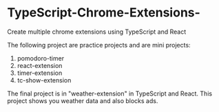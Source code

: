 # TypeScript-Chrome-Extensions-
Create multiple chrome extensions using TypeScript and React

The following project are practice projects and are mini projects:

1. pomodoro-timer
2. react-extension
3. timer-extension
4. tc-show-extension


The final project is in "weather-extension" in TypeScript and React. This project shows you weather data and also blocks ads. 
